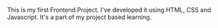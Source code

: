 This is my first Frontend Project. I've developed it using HTML, CSS and Javascript.
It's a part of my project based learning.
